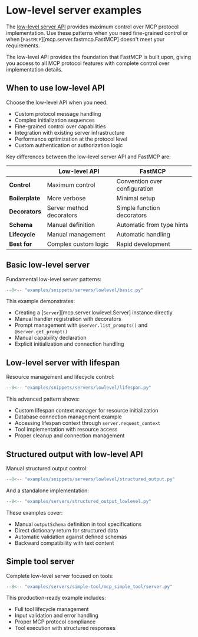 # Low-level server examples

The [low-level server API](reference/mcp/server/lowlevel/server.md) provides maximum control over MCP protocol implementation. Use these patterns when you need fine-grained control or when [`FastMCP`][mcp.server.fastmcp.FastMCP] doesn't meet your requirements.

The low-level API provides the foundation that FastMCP is built upon, giving you access to all MCP protocol features with complete control over implementation details.

## When to use low-level API

Choose the low-level API when you need:

- Custom protocol message handling
- Complex initialization sequences
- Fine-grained control over capabilities
- Integration with existing server infrastructure
- Performance optimization at the protocol level
- Custom authentication or authorization logic

Key differences between the low-level server API and FastMCP are:

|                 | Low-level API            | FastMCP                       |
| --------------- | ------------------------ | ----------------------------- |
| **Control**     | Maximum control          | Convention over configuration |
| **Boilerplate** | More verbose             | Minimal setup                 |
| **Decorators**  | Server method decorators | Simple function decorators    |
| **Schema**      | Manual definition        | Automatic from type hints     |
| **Lifecycle**   | Manual management        | Automatic handling            |
| **Best for**    | Complex custom logic     | Rapid development             |

## Basic low-level server

Fundamental low-level server patterns:

```python
--8<-- "examples/snippets/servers/lowlevel/basic.py"
```

This example demonstrates:

- Creating a [`Server`][mcp.server.lowlevel.Server] instance directly
- Manual handler registration with decorators
- Prompt management with `@server.list_prompts()` and `@server.get_prompt()`
- Manual capability declaration
- Explicit initialization and connection handling

## Low-level server with lifespan

Resource management and lifecycle control:

```python
--8<-- "examples/snippets/servers/lowlevel/lifespan.py"
```

This advanced pattern shows:

- Custom lifespan context manager for resource initialization
- Database connection management example
- Accessing lifespan context through `server.request_context`
- Tool implementation with resource access
- Proper cleanup and connection management

## Structured output with low-level API

Manual structured output control:

```python
--8<-- "examples/snippets/servers/lowlevel/structured_output.py"
```

And a standalone implementation:

```python
--8<-- "examples/servers/structured_output_lowlevel.py"
```

These examples cover:

- Manual `outputSchema` definition in tool specifications
- Direct dictionary return for structured data
- Automatic validation against defined schemas
- Backward compatibility with text content

## Simple tool server

Complete low-level server focused on tools:

```python
--8<-- "examples/servers/simple-tool/mcp_simple_tool/server.py"
```

This production-ready example includes:

- Full tool lifecycle management
- Input validation and error handling
- Proper MCP protocol compliance
- Tool execution with structured responses
